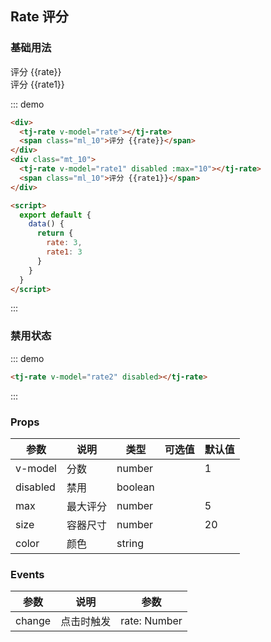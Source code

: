 ## Rate 评分

### 基础用法
<div class="demo-block">
  <div>
    <tj-rate v-model="rate"></tj-rate> 
    <span class="ml_10">评分 {{rate}}</span>
  </div>
  <div class="mt_10">
    <tj-rate v-model="rate1" :max="10"></tj-rate> 
    <span class="ml_10">评分 {{rate1}}</span>
  </div>

  <script>
    export default {
      data() {
        return {
          rate: 3,
          rate1: 3,
          rate2: 3,
        }
      }
    }
  </script>
</div>

::: demo
```html
<div>
  <tj-rate v-model="rate"></tj-rate> 
  <span class="ml_10">评分 {{rate}}</span>
</div>
<div class="mt_10">
  <tj-rate v-model="rate1" disabled :max="10"></tj-rate> 
  <span class="ml_10">评分 {{rate1}}</span>
</div>

<script>
  export default {
    data() {
      return {
        rate: 3,
        rate1: 3
      }
    }
  }
</script>
```
:::

### 禁用状态
<div class="demo-block">
  <tj-rate v-model="rate2" disabled></tj-rate> 
</div>

::: demo
```html
<tj-rate v-model="rate2" disabled></tj-rate> 
```
:::

### Props
| 参数 | 说明 | 类型 | 可选值 | 默认值 |
| ----- | ----- | ----- | -----  | ----- |
| v-model | 分数 | number | | 1 |
| disabled | 禁用 | boolean | | |
| max | 最大评分 | number | | 5 |
| size | 容器尺寸 | number | | 20 |
| color | 颜色 | string | | |

### Events
| 参数 | 说明 | 参数 |
| ----- | ----- | ----- |
| change | 点击时触发 | rate: Number |
